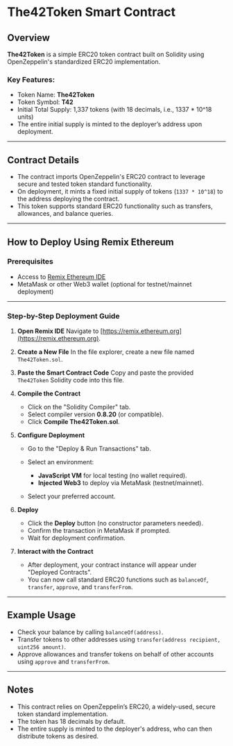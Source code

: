 # The42Token Smart Contract

## Overview

**The42Token** is a simple ERC20 token contract built on Solidity using OpenZeppelin's standardized ERC20 implementation.

### Key Features:

* Token Name: **The42Token**
* Token Symbol: **T42**
* Initial Total Supply: 1,337 tokens (with 18 decimals, i.e., 1337 \* 10^18 units)
* The entire initial supply is minted to the deployer’s address upon deployment.

---

## Contract Details

* The contract imports OpenZeppelin's ERC20 contract to leverage secure and tested token standard functionality.
* On deployment, it mints a fixed initial supply of tokens (`1337 * 10^18`) to the address deploying the contract.
* This token supports standard ERC20 functionality such as transfers, allowances, and balance queries.

---

## How to Deploy Using Remix Ethereum

### Prerequisites

* Access to [Remix Ethereum IDE](https://remix.ethereum.org)
* MetaMask or other Web3 wallet (optional for testnet/mainnet deployment)

---

### Step-by-Step Deployment Guide

1. **Open Remix IDE**
   Navigate to [https://remix.ethereum.org](https://remix.ethereum.org).

2. **Create a New File**
   In the file explorer, create a new file named `The42Token.sol`.

3. **Paste the Smart Contract Code**
   Copy and paste the provided `The42Token` Solidity code into this file.

4. **Compile the Contract**

   * Click on the "Solidity Compiler" tab.
   * Select compiler version **0.8.20** (or compatible).
   * Click **Compile The42Token.sol**.

5. **Configure Deployment**

   * Go to the "Deploy & Run Transactions" tab.
   * Select an environment:

     * **JavaScript VM** for local testing (no wallet required).
     * **Injected Web3** to deploy via MetaMask (testnet/mainnet).
   * Select your preferred account.

6. **Deploy**

   * Click the **Deploy** button (no constructor parameters needed).
   * Confirm the transaction in MetaMask if prompted.
   * Wait for deployment confirmation.

7. **Interact with the Contract**

   * After deployment, your contract instance will appear under "Deployed Contracts".
   * You can now call standard ERC20 functions such as `balanceOf`, `transfer`, `approve`, and `transferFrom`.

---

## Example Usage

* Check your balance by calling `balanceOf(address)`.
* Transfer tokens to other addresses using `transfer(address recipient, uint256 amount)`.
* Approve allowances and transfer tokens on behalf of other accounts using `approve` and `transferFrom`.

---

## Notes

* This contract relies on OpenZeppelin’s ERC20, a widely-used, secure token standard implementation.
* The token has 18 decimals by default.
* The entire supply is minted to the deployer's address, who can then distribute tokens as desired.
